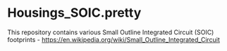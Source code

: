 # Housings_SOIC.pretty

This repository contains various Small Outline Integrated Circuit (SOIC) footprints - https://en.wikipedia.org/wiki/Small_Outline_Integrated_Circuit
